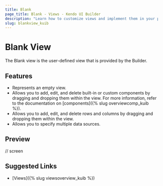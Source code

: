 ```yaml
---
title: Blank
page_title: Blank - Views - Kendo UI Builder
description: "Learn how to customize views and implement them in your project when working with the Kendo UI Builder tool for creating and managing Angular and AngularJS-based web applications."
slug: blankview_kuib
---
```


# Blank View

The Blank view is the user-defined view that is provided by the Builder.

## Features

* Represents an empty view.
* Allows you to add, edit, and delete built-in or custom components by dragging and dropping them within the view. For more information, refer to the documentation on [components]({% slug overviewcomp_kuib %}).
* Allows you to add, edit, and delete rows and columns by dragging and dropping them within the view.
* Allows you to specify multiple data sources.  

## Preview

// screen

## Suggested Links

* [Views]({% slug viewsoverview_kuib %})
